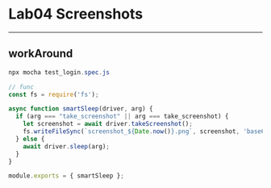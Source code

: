 # Lab04 Screenshots

---

## workAround
````powershell
npx mocha test_login.spec.js
````

````js
// func
const fs = require('fs');

async function smartSleep(driver, arg) {
  if (arg === "take_screenshot" || arg === take_screenshot) {
    let screenshot = await driver.takeScreenshot();
    fs.writeFileSync(`screenshot_${Date.now()}.png`, screenshot, 'base64');
  } else {
    await driver.sleep(arg);
  }
}

module.exports = { smartSleep };
````
